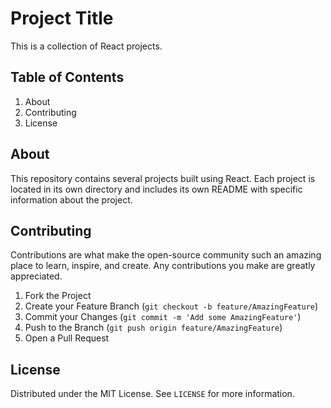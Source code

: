 # Project Title

This is a collection of React projects.

## Table of Contents

1. About
2. Contributing
3. License

## About

This repository contains several projects built using React. Each project is located in its own directory and includes its own README with specific information about the project.

## Contributing

Contributions are what make the open-source community such an amazing place to learn, inspire, and create. Any contributions you make are greatly appreciated.

1. Fork the Project
2. Create your Feature Branch (`git checkout -b feature/AmazingFeature`)
3. Commit your Changes (`git commit -m 'Add some AmazingFeature'`)
4. Push to the Branch (`git push origin feature/AmazingFeature`)
5. Open a Pull Request

## License

Distributed under the MIT License. See `LICENSE` for more information.
